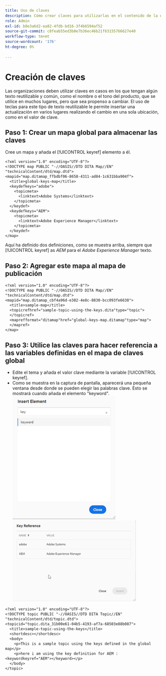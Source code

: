 ```yaml
---
title: Uso de claves
description: Cómo crear claves para utilizarlas en el contenido de la organización
role: Admin
exl-id: b8e3a6d2-ea82-4fdb-bd16-3f4b6594af52
source-git-commit: c8feab55ed3b8e7b36ec46b21f63155766627e40
workflow-type: tm+mt
source-wordcount: '176'
ht-degree: 0%

---
```


# Creación de claves

Las organizaciones deben utilizar claves en casos en los que tengan algún texto reutilizable y común, como el nombre o el tono del producto, que se utilice en muchos lugares, pero que sea propenso a cambiar. El uso de teclas para este tipo de texto reutilizable le permite insertar una actualización en varios lugares realizando el cambio en una sola ubicación, como en el valor de clave.

## Paso 1: Crear un mapa global para almacenar las claves

Cree un mapa y añada el [!UICONTROL keyref] elemento a él.

```
<?xml version="1.0" encoding="UTF-8"?>
<!DOCTYPE map PUBLIC "-//OASIS//DTD DITA Map//EN" "technicalContent/dtd/map.dtd">
<mapid="map.ditamap_ffbdbf06-8658-4311-ad84-1c631bba904f">
  <title>global-keys-map</title>
  <keydefkeys="adobe">
    <topicmeta>
      <linktext>Adobe Systems</linktext>
    </topicmeta>
  </keydef>
  <keydefkeys="AEM">
    <topicmeta>
      <linktext>Adobe Experience Manager</linktext>
    </topicmeta>
  </keydef>
</map>
```

Aquí ha definido dos definiciones, como se muestra arriba, siempre que [!UICONTROL keyref] as _AEM_ para el _Adobe Experience Manager_ texto.

## Paso 2: Agregar este mapa al mapa de publicación

```
<?xml version="1.0" encoding="UTF-8"?>
<!DOCTYPE map PUBLIC "-//OASIS//DTD DITA Map//EN" "technicalContent/dtd/map.dtd">
<mapid="map.ditamap_cbf4a96d-e382-4e8c-8830-bcc093fe6638">
  <title>sample-map</title>
  <topicrefhref="sample-topic-using-the-keys.dita"type="topic">
  </topicref>
  <maprefformat="ditamap"href="global-keys-map.ditamap"type="map">
  </mapref>
</map>
```

## Paso 3: Utilice las claves para hacer referencia a las variables definidas en el mapa de claves global

+ Edite el tema y añada el valor clave mediante la variable [!UICONTROL keyref].
+ Como se muestra en la captura de pantalla, aparecerá una pequeña ventana desde donde se pueden elegir las palabras clave. Esto se mostrará cuando añada el elemento &quot;keyword&quot;.
   ![Insertar elemento](assets/insert_element.png)
   ![Ref clave](assets/key_ref.png)

```
<?xml version="1.0" encoding="UTF-8"?>
<!DOCTYPE topic PUBLIC "-//OASIS//DTD DITA Topic//EN" "technicalContent/dtd/topic.dtd">
<topicid="topic.dita_31b00e61-04b5-4193-af7a-68503e88b087">
  <title>sample-topic-using-the-keys</title>
  <shortdesc></shortdesc>
  <body>
    <p>This is a sample topic using the keys defined in the global map</p>
    <p>here i am using the key definition for AEM :<keywordkeyref="AEM"></keyword></p>
  </body>
</topic>
```
